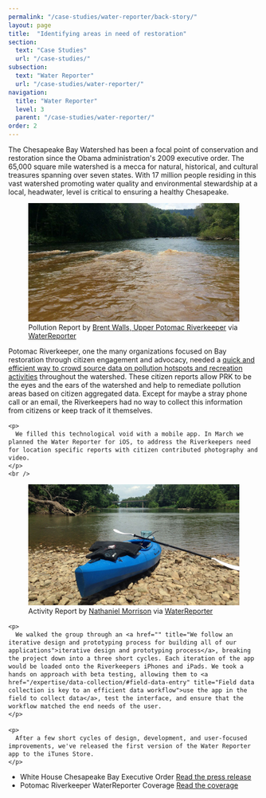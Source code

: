 ```yaml
---
permalink: "/case-studies/water-reporter/back-story/"
layout: page
title:  "Identifying areas in need of restoration"
section: 
  text: "Case Studies"
  url: "/case-studies/"
subsection: 
  text: "Water Reporter"
  url: "/case-studies/water-reporter/"
navigation:
  title: "Water Reporter"
  level: 3
  parent: "/case-studies/water-reporter/"
order: 2
---
```


<p>
  The Chesapeake Bay Watershed has been a focal point of conservation and restoration since the Obama administration's 2009 executive order. The 65,000 square mile watershed is a mecca for natural, historical, and cultural treasures spanning over seven states. With 17 million people residing in this vast watershed promoting water quality and environmental stewardship at a local, headwater, level is critical to ensuring a healthy Chesapeake.
</p>

<figure>
  <img class="img-respond" src="/images/case-studies-water-reporter-back-story-turbid-water.jpg" alt="" />
  <figcaption>Pollution Report by <a rel="nofollow" href="http://www.waterreporter.org/community/114z22e17c18k32s/brent-walls" target="_blank">Brent Walls, Upper Potomac Riverkeeper</a> via <a rel="nofollow" href="http://www.waterreporter.org/reports/1185" target="_blank">WaterReporter</a></figcaption>
</figure>

<div class="row">
  <article class="column-16">
    <p>
      Potomac Riverkeeper, one the many organizations focused on Bay restoration through citizen engagement and advocacy, needed a <a href="/expertise/data-collection/#crowd-sourced-data-collection" title="Learn how we can help your organization crowd source data quickly and effiently through mulit-platform">quick and efficient way to crowd source data on pollution hotspots and recreation activities</a> throughout the watershed. These citizen reports allow PRK to be the eyes and the ears of the watershed and help to remediate pollution areas based on citizen aggregated data. Except for maybe a stray phone call or an email, the Riverkeepers had no way to collect this information from citizens or keep track of it themselves.
    </p>

    <p>
      We filled this technological void with a mobile app. In March we planned the Water Reporter for iOS, to address the Riverkeepers need for location specific reports with citizen contributed photography and video.
    </p>
    <br />
  </article>
</div>

<figure>
  <img class="img-respond" src="/images/case-studies-water-reporter-back-story-activity-report.jpg" alt="" />
  <figcaption>Activity Report by <a rel="nofollow" href="http://www.waterreporter.org/community/26r105n32r12x113n18e21b9z/nathaniel-morrison" target="_blank">Nathaniel Morrison</a> via <a rel="nofollow" href="http://www.waterreporter.org/reports/1126" target="_blank">WaterReporter</a></figcaption>
</figure>

<div class="row">
  <article class="column-12">

    <p>
      We walked the group through an <a href="" title="We follow an iterative design and prototyping process for building all of our applications">iterative design and prototyping process</a>, breaking the project down into a three short cycles. Each iteration of the app would be loaded onto the Riverkeepers iPhones and iPads. We took a hands on approach with beta testing, allowing them to <a href="/expertise/data-collection/#field-data-entry" title="Field data collection is key to an efficient data workflow">use the app in the field to collect data</a>, test the interface, and ensure that the workflow matched the end needs of the user.
    </p>

    <p>
      After a few short cycles of design, development, and user-focused improvements, we've released the first version of the Water Reporter app to the iTunes Store.
    </p>

  </article>
  <aside class="column-4 content-sidebar">
    <ul class="links align-center">
      <li>
        <a name="White-House-Chesapeake-Bay-Water-Pollution-Executive-Order"></a>
        <i class="icon icon-large icon-blue icon-pull-small retinaicon-file-080"></i>
        <span class="link-title">
          White House Chesapeake Bay Executive Order
        </span>
        <span class="link-url">
          <a rel="nofollow" href="http://www.whitehouse.gov/the_press_office/Executive-Order-Chesapeake-Bay-Protection-and-Restoration" target="_blank" title="Read the original White House press release on the Chesapeake Bay Executive Order">
            Read the press release <i class="icon icon-dark icon-xsmall retinaicon-retina-icons-v-1-5"></i>
          </a>
        </span>
      </li>
      <li>
        <a name="Potomac-Riverkeeper-WaterReporter-Coverage"></a>
        <i class="icon icon-large icon-blue icon-pull-small retinaicon-file-095"></i>
        <span class="link-title">
          Potomac Riverkeeper WaterReporter Coverage
        </span>
        <span class="link-url">
          <a rel="nofollow" href="http://www.potomacriverkeeper.org/water-reporter" target="_blank" title="Read Potomac Riverkeeper coverage of WaterReporter">
            Read the coverage <i class="icon icon-dark icon-xsmall retinaicon-retina-icons-v-1-5"></i>
          </a>
        </span>
      </li>
    </ul>

<!--     <h5 class="alt">Available Now</h5>
    <ul class="links align-center">
      <li>
        <a name="Download-WaterReporter-iPhone-App"></a>
        <span class="link-url">
          <a rel="nofollow" href="https://itunes.apple.com/us/app/the-water-reporter/id668005311?mt=8" target="_blank" title="Download on the AppStore">
            <img alt="Download on the AppStore" src="/images/Download_on_the_App_Store_Badge_US-UK_135x40.svg" />
          </a>
        </span>
      </li>
    </ul>
    <h5 class="alt">Coming Soon</h5>
    <ul class="links align-center">
      <li>
        <a name="Download-WaterReporter-Android-App"></a>
        <span class="link-url">
          <a rel="nofollow" href="https://play.google.com/store/apps/details?id=com.viableindustries.waterreporter" target="_blank" title="Download the Android app on Google Play">
            <img alt="Download the Android app on Google Play" src="/images/en_app_rgb_wo_60.png" width="135" />
          </a>
        </span>
      </li>
    </ul>
   -->

  </aside>
</div>
